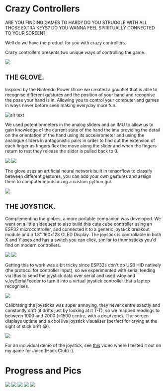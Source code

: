 # Crazy Controllers

ARE YOU FINDING GAMES TO HARD?
DO YOU STRUGGLE WITH ALL THOSE EXTRA KEYS?
DO YOU WANNA FEEL SPIRITUALLY CONNECTED TO YOUR SCREEN?

Well do we have the product for you with crazy controllers.

Crazy controllers presents two unique ways of controlling the game.

![](./images/demo.jpeg)

## THE GLOVE.

Inspired by the Nintendo Power Glove we created a gauntlet that is able to recognise different gestures and the position of your hand and recognise the pose your hand is in. Allowing you to control your computer and games in ways never before seen making everyday more fun.

![alt text](./images/image-4.png)

We used potentionmeters in the analog sliders and an IMU to allow us to gain knowledge of the current state of the hand the imu providing the detail on the orientation of the hand using its accelerometer and using the analogue sliders in antagonistic pairs in order to find out the extension of each finger as fingers flex the move along the slider and when the fingers return to rest they release the slider is pulled back to 0.

![](./images/image-6.png)
![](./images/image-7.png)

The glove uses an artificial neural network built in tensorflow to classify between different gestures, you can add your own gestures and assign them to computer inputs using a custom python gui.


![](./images/image-5.png)

## THE JOYSTICK.

Complementing the globes, a more portable companion was developed. We went on a little sidequest to also build this cute cube controller using an ESP32 microcontroller, and connected it to a generic joystick breakout module and a 1.8" 160x128 OLED Display. The joystick is controllable in both X and Y axes and has a switch you can click, similar to thumbsticks you'd find on modern controllers.

![](./images/joystick_oled.JPEG)
![](./images/joystick_top.JPEG)

Getting this to work was a bit tricky since ESP32s don't do USB HID natively (the protocol for controller input), so we experimented with serial feeding via IBus to send the joystick data over serial and used vJoy and vJoySerialFeeder to turn it into a virtual joystick controller that a laptop recognises.

![](./images/vjoysf.png)

Calibrating the joysticks was super annoying, they never centre exactly and constantly drift (it drifts just by looking at it T-T), so we mapped readings to between 1000 and 2000 (~1500 centre, with a deadzone). The screen displays uptime and a cool live joystick visualiser (perfect for crying at the sight of stick drift :sob:).

![](./images/joystick_serial_plotter.png)

For an individual demo of the joystick, see [this](https://www.youtube.com/watch?v=Vyi5VYunwlE) video where I tested it out on my game for Juice (Hack Club) :).

# Progress and Pics

![](./images/joystick_added.JPEG)
![](./images/wire_mess.JPEG)
![](./images/image-1.png)
![](./images/image-2.png)
![](./images/image-3.png)